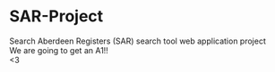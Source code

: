 # SAR-Project
Search Aberdeen Registers (SAR) search tool web application project
<br> We are going to get an A1!!
<br> <3
